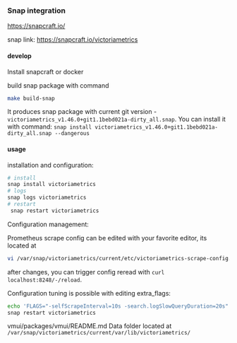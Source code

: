 ### Snap integration

<https://snapcraft.io/>

snap link: <https://snapcraft.io/victoriametrics>

#### develop

Install snapcraft or docker

build snap package with command

 ```bash
make build-snap
```

It produces snap package with current git version - `victoriametrics_v1.46.0+git1.1bebd021a-dirty_all.snap`.
You can install it with command: `snap install victoriametrics_v1.46.0+git1.1bebd021a-dirty_all.snap --dangerous`

#### usage

installation and configuration:

```bash
# install
snap install victoriametrics
# logs
snap logs victoriametrics
# restart
 snap restart victoriametrics
```

Configuration management:

 Prometheus scrape config can be edited with your favorite editor, its located at

```bash
vi /var/snap/victoriametrics/current/etc/victoriametrics-scrape-config.yaml
```

after changes, you can trigger config reread with `curl localhost:8248/-/reload`.

Configuration tuning is possible with editing extra_flags:

```bash
echo 'FLAGS="-selfScrapeInterval=10s -search.logSlowQueryDuration=20s"' > /var/snap/victoriametrics/current/extra_flags
snap restart victoriametrics
```
vmui/packages/vmui/README.md
Data folder located at `/var/snap/victoriametrics/current/var/lib/victoriametrics/`

